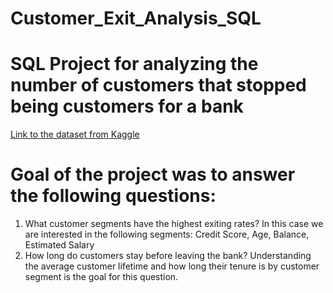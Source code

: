 # Customer_Exit_Analysis_SQL

# SQL Project for analyzing the number of customers that stopped being customers for a bank
[Link to the dataset from Kaggle](https://www.kaggle.com/datasets/shubh0799/churn-modelling)

# Goal of the project was to answer the following questions:
1. What customer segments have the highest exiting rates? In this case we are interested in the following segments: Credit Score, Age, Balance, Estimated Salary
2. How long do customers stay before leaving the bank? Understanding the average customer lifetime and how long their tenure is by customer segment is the goal for this question.


